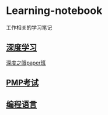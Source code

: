 # Learning-notebook
工作相关的学习笔记

## [深度学习](deep-learning/README.md)
[深度之眼paper班](deep-learning/deepshare-paper/README.md)


## [PMP考试](pmp/README.md)

## [编程语言](program/README.md)
